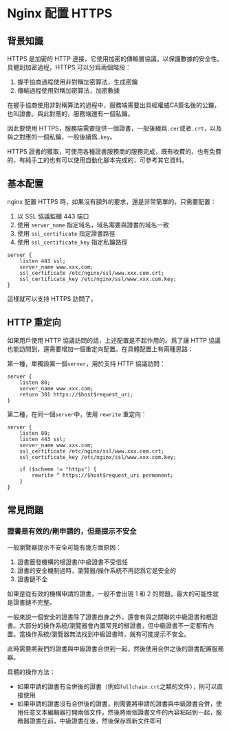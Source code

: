 # Nginx 配置 HTTPS

## 背景知識

HTTPS 是加密的 HTTP 連接，它使用加密的傳輸層協議，以保護數據的安全性。具體到加密過程，HTTPS 可以分爲兩個階段：

1. 握手協商過程使用非對稱加密算法，生成密鑰
2. 傳輸過程使用對稱加密算法，加密數據

在握手協商使用非對稱算法的過程中，服務端需要出具經權威CA簽名後的公鑰，也叫證書。與此對應的，服務端還有一個私鑰。

因此要使用 HTTPS，服務端需要提供一個證書，一般後綴爲`.cer`或者`.crt`，以及與之對應的一個私鑰，一般後續爲`.key`。

HTTPS 證書的獲取，可使用各種證書服務商的服務完成，既有收費的，也有免費的，有純手工的也有可以使用自動化腳本完成的，可參考其它資料。

## 基本配置

nginx 配置 HTTPS 時，如果沒有額外的要求，還是非常簡單的，只需要配置：

1. 以 SSL 協議監聽 443 端口
2. 使用 `server_name` 指定域名，域名需要與證書的域名一致
3. 使用 `ssl_certificate` 指定證書路徑
4. 使用 `ssl_certificate_key` 指定私鑰路徑

```
server {
    listen 443 ssl;
    server_name www.xxx.com;
    ssl_certificate /etc/nginx/ssl/www.xxx.com.crt;
    ssl_certificate_key /etc/nginx/ssl/www.xxx.com.key;
}
```

這樣就可以支持 HTTPS 訪問了。

## HTTP 重定向

如果用戶使用 HTTP 協議訪問的話，上述配置是不起作用的。爲了讓 HTTP 協議也能訪問到，還需要增加一個重定向配置。在具體配置上有兩種思路：

第一種，單獨設置一個`server`，用於支持 HTTP 協議訪問：

```
server {
    listen 80;
    server_name www.xxx.com;
    return 301 https://$host$request_uri;
}
```

第二種，在同一個`server`中，使用 `rewrite` 重定向：

```
server {
    listen 80;
    listen 443 ssl;
    server_name www.xxx.com;
    ssl_certificate /etc/nginx/ssl/www.xxx.com.crt;
    ssl_certificate_key /etc/nginx/ssl/www.xxx.com.key;

    if ($scheme != "https") {
        rewrite ^ https://$host$request_uri permanent;
    }
}
```

## 常見問題

### 證書是有效的/剛申請的，但是提示不安全

一般瀏覽器提示不安全可能有幾方面原因：

1. 證書籤發機構的根證書/中級證書不受信任
2. 證書的安全機制過時，瀏覽器/操作系統不再認爲它是安全的
3. 證書鏈不全

如果是從有效的機構申請的證書，一般不會出現 1 和 2 的問題，最大的可能性就是證書鏈不完整。

一般來說一個安全的證書除了證書自身之外，還會有與之關聯的中級證書和根證書。大部分的操作系統/瀏覽器會內置常見的根證書，但中級證書不一定都有內置。當操作系統/瀏覽器無法找到中級證書時，就有可能提示不安全。

此時需要將我們的證書與中級證書合併到一起，然後使用合併之後的證書配置服務器。

具體的操作方法：

- 如果申請的證書有合併後的證書（例如`fullchain.crt`之類的文件），則可以直接使用
- 如果申請的證書沒有合併後的證書，則需要將申請的證書與中級證書合併，使用任意文本編輯器打開兩個文件，然後將兩個證書文件的內容粘貼到一起，服務器證書在前，中級證書在後，然後保存爲新文件即可

